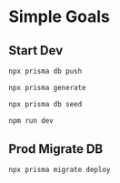 # Simple Goals

## Start Dev

```bash
npx prisma db push
```

```bash
npx prisma generate
```

```bash
npx prisma db seed
```

```bash
npm run dev
```

## Prod Migrate DB

```bash
npx prisma migrate deploy
```
